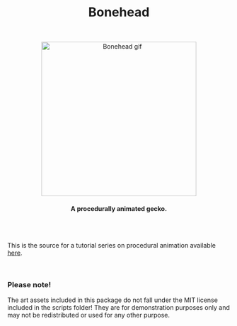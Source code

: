 
<h1 align="center"> Bonehead </h1> <br>
<p align="center">
  <a href=https://weaverdev.io/blog/bonehead-procedural-animation>
    <img alt="Bonehead gif" title="Bonehead" src="https://github.com/WeaverDev/Bonehead/assets/22682921/0c5823cb-9518-483d-9cab-a2904801c171" width="350">
  </a>
</p>


<h4 align="center">
  A procedurally animated gecko.
</h4>

<br>
<br>

This is the source for a tutorial series on procedural animation available [here](
https://weaverdev.io/blog/bonehead-procedural-animation).

<br>

### Please note!
The art assets included in this package do not fall under the 
MIT license included in the scripts folder! They are for demonstration
purposes only and may not be redistributed or used for any other purpose.